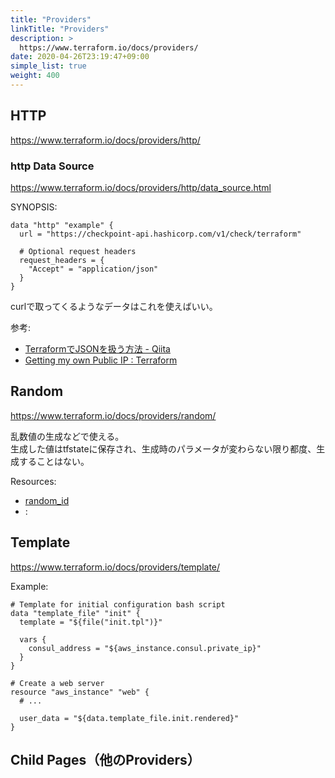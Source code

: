 ```yaml
---
title: "Providers"
linkTitle: "Providers"
description: >
  https://www.terraform.io/docs/providers/
date: 2020-04-26T23:19:47+09:00
simple_list: true
weight: 400
---
```


## HTTP

https://www.terraform.io/docs/providers/http/

### http Data Source

https://www.terraform.io/docs/providers/http/data_source.html

SYNOPSIS:

```HCL
data "http" "example" {
  url = "https://checkpoint-api.hashicorp.com/v1/check/terraform"

  # Optional request headers
  request_headers = {
    "Accept" = "application/json"
  }
}
```

curlで取ってくるようなデータはこれを使えばいい。

参考:

- [TerraformでJSONを扱う方法 - Qiita](https://qiita.com/tshohe/items/81e46e516ef4559dd32d)
- [Getting my own Public IP : Terraform](https://www.reddit.com/r/Terraform/comments/9g62ox/getting_my_own_public_ip/)

## Random

https://www.terraform.io/docs/providers/random/

乱数値の生成などで使える。  
生成した値はtfstateに保存され、生成時のパラメータが変わらない限り都度、生成することはない。

Resources:

- [random_id](https://www.terraform.io/docs/providers/random/r/id.html)
- :

## Template

https://www.terraform.io/docs/providers/template/

Example:

```HCL
# Template for initial configuration bash script
data "template_file" "init" {
  template = "${file("init.tpl")}"

  vars {
    consul_address = "${aws_instance.consul.private_ip}"
  }
}

# Create a web server
resource "aws_instance" "web" {
  # ...

  user_data = "${data.template_file.init.rendered}"
}
```

## Child Pages（他のProviders）